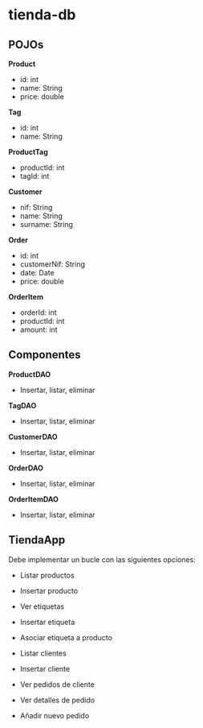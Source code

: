 # tienda-db


## POJOs

<b>Product</b>
- id: int
- name: String
- price: double


<b>Tag</b>
- id: int
- name: String


<b>ProductTag</b>
- productId: int
- tagId: int


<b>Customer</b>
- nif: String
- name: String
- surname: String


<b>Order</b>
- id: int
- customerNif: String
- date: Date
- price: double


<b>OrderItem</b>
- orderId: int
- productId: int
- amount: int



## Componentes

<b>ProductDAO</b>
- Insertar, listar, eliminar


<b>TagDAO</b>
- Insertar, listar, eliminar


<b>CustomerDAO</b>
- Insertar, listar, eliminar


<b>OrderDAO</b>
- Insertar, listar, eliminar


<b>OrderItemDAO</b>
- Insertar, listar, eliminar


## TiendaApp


Debe implementar un bucle con las siguientes opciones:

- Listar productos

- Insertar producto

- Ver etiquetas

- Insertar etiqueta

- Asociar etiqueta a producto

- Listar clientes

- Insertar cliente

- Ver pedidos de cliente

- Ver detalles de pedido

- Añadir nuevo pedido
